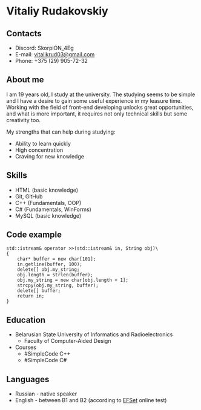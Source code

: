 # Vitaliy Rudakovskiy

## Contacts 

* Discord: SkorpiON_4Eg
* E-mail: vitalikrud03@gmail.com
* Phone: +375 (29) 905-72-32

## About me

I am 19 years old, I study at the university. The studying seems to be simple and I have a desire to gain some useful experience in my leasure time. Working with the field of front-end developing unlocks great opportunities, and what is more important, it requires not only technical skills but some creativity too. 

My strengths that can help during studying:
   - Ability to learn quickly
   - High concentration
   - Craving for new knowledge

## Skills

- HTML (basic knowledge)
- Git, GitHub
- C++ (Fundamentals, OOP)
- C# (Fundamentals, WinForms)
- MySQL (basic knowledge)

## Code example

```
std::istream& operator >>(std::istream& in, String obj)\
{
	char* buffer = new char[101];
	in.getline(buffer, 100);
	delete[] obj.my_string;
	obj.length = strlen(buffer);
	obj.my_string = new char[obj.length + 1];
	strcpy(obj.my_string, buffer);
	delete[] buffer;
	return in;
}
```

## Education

- Belarusian State University of Informatics and Radioelectronics
   - Faculty of Computer-Aided Design
- Courses
   - \#SimpleCode C++
   - \#SimpleCode C#

## Languages

- Russian - native speaker
- English - between B1 and B2 (according to [EFSet](www.efset.org) online test)